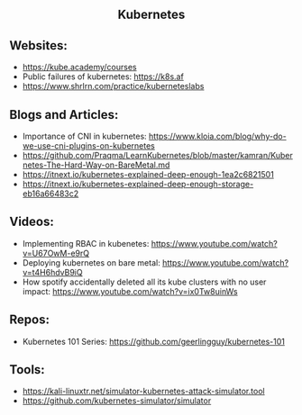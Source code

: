 <h2 align="center">Kubernetes</h2>

## Websites:
 * https://kube.academy/courses
 * Public failures of kubernetes: https://k8s.af
 * https://www.shrlrn.com/practice/kuberneteslabs

## Blogs and Articles:
 * Importance of CNI in kubernetes: https://www.kloia.com/blog/why-do-we-use-cni-plugins-on-kubernetes
 * https://github.com/Praqma/LearnKubernetes/blob/master/kamran/Kubernetes-The-Hard-Way-on-BareMetal.md
 * https://itnext.io/kubernetes-explained-deep-enough-1ea2c6821501
 * https://itnext.io/kubernetes-explained-deep-enough-storage-eb16a66483c2

## Videos:
 * Implementing RBAC in kubenetes: https://www.youtube.com/watch?v=U67OwM-e9rQ
 * Deploying kubernetes on bare metal: https://www.youtube.com/watch?v=t4H6hdvB9iQ
 * How spotify accidentally deleted all its kube clusters with no user impact: https://www.youtube.com/watch?v=ix0Tw8uinWs

## Repos:
 * Kubernetes 101 Series: https://github.com/geerlingguy/kubernetes-101

## Tools:
 * https://kali-linuxtr.net/simulator-kubernetes-attack-simulator.tool
 * https://github.com/kubernetes-simulator/simulator

